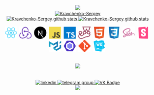 <!-- HEARER -->
<div align="center">
        <img src="https://capsule-render.vercel.app/api?type=waving&color=494&height=190&section=header&text=Sergey%20Kravchenko&desc=frontend%20developer&animation=fadeIn&fontColor=fff&fontSize=75&fontAlign=58&fontAlignY=34&descSize=16&descAlign=63.5&descAlignY=17"/>
</div>
    
<!-- /HEARER -->

<div align="center">
    <a href="https://skyline.github.com/Kravchenko-Sergey" target="_blank">
        <img src="https://github-readme-streak-stats.herokuapp.com/?user=Kravchenko-Sergey&hide_border=true&stroke=888&ring=494&fire=D70&currStreakNum=D70&sideNums=888&dates=888&sideLabels=888&currStreakLabel=494&background=0000"
             title="Kravchenko-Sergey" 
             alt="Kravchenko-Sergey"
             width="60%"/>
    </a>
</div>
<div align="center">
    <a href="https://github.com/Kravchenko-Sergey?tab=repositories" target="_blank">
        <img src="https://github-readme-stats.vercel.app/api?username=Kravchenko-Sergey&show_icons=true&count_private=true&hide_border=true&title_color=494&text_color=888&icon_color=494&bg_color=0000"
             title="Kravchenko-Sergey github repositories" 
             alt="Kravchenko-Sergey github stats"
             width="49%"/>
    </a>
    <a href="https://github.com/Kravchenko-Sergey?tab=repositories" target="_blank">
        <img src="https://github-readme-stats.vercel.app/api/top-langs/?username=Kravchenko-Sergey&&layout=compact&hide_border=true&title_color=494&text_color=888&bg_color=0000"
             title="Kravchenko-Sergey github repositories"
             alt="Kravchenko-Sergey github stats"
             width="41%"/>
    </a>
</div>

<br/>

<div align="center">
    <a href="https://reactjs.org/" target="_blank">
        <img src="https://github.com/devicons/devicon/blob/master/icons/react/react-original.svg"
             title="React" alt="React"
             width="40" height="40"/></a>&nbsp;
    <a href="https://redux.js.org/" target="_blank">
        <img src="https://github.com/devicons/devicon/blob/master/icons/redux/redux-original.svg"
             title="Redux" alt="Redux "
             width="40" height="40"/></a>&nbsp;
    <a href="https://nextjs.org/" target="_blank">
        <img src="https://github.com/devicons/devicon/blob/master/icons/nextjs/nextjs-original.svg"
             title="NextJS" alt="NextJS "
             width="40" height="40"/></a>&nbsp; 
    <a href="https://en.wikipedia.org/wiki/JavaScript" target="_blank">
        <img src="https://github.com/devicons/devicon/blob/master/icons/javascript/javascript-original.svg"
             title="JavaScript" alt="JavaScript"
             width="40" height="40"/></a>&nbsp;
    <a href="https://www.typescriptlang.org/" target="_blank">
        <img src="https://github.com/devicons/devicon/blob/master/icons/typescript/typescript-original.svg"
             title="TypeScript" alt="TypeScript"
             width="40" height="40"/></a>&nbsp;
  <a href="https://jestjs.io/ru/" target="_blank">
        <img src="https://github.com/devicons/devicon/blob/master/icons/jest/jest-plain.svg"
             title="HTML5" alt="HTML"
             width="40" height="40"/></a>&nbsp;
  <a href="https://en.wikipedia.org/wiki/HTML" target="_blank">
        <img src="https://github.com/devicons/devicon/blob/master/icons/html5/html5-original.svg"
             title="HTML5" alt="HTML"
             width="40" height="40"/></a>&nbsp;
    <a href="https://en.wikipedia.org/wiki/CSS" target="_blank">
        <img src="https://github.com/devicons/devicon/blob/master/icons/css3/css3-original.svg"
             title="CSS3" alt="CSS"
             width="40" height="40"/></a>&nbsp;
    <a href="https://sass-lang.com/" target="_blank">
        <img src="https://github.com/devicons/devicon/blob/master/icons/sass/sass-original.svg"
             title="SASS" alt="SASS"
             width="40" height="40"/></a>&nbsp;   
  <a href="https://storybook.js.org/" target="_blank">
        <img src="https://github.com/devicons/devicon/blob/master/icons/storybook/storybook-original.svg"
             title="Story book" alt="Story book"
             width="40" height="40"/></a>&nbsp;
  <a href="https://mui.com/" target="_blank">
        <img src="https://github.com/devicons/devicon/blob/master/icons/materialui/materialui-original.svg"
             title="Material UI" alt="Material UI"
             width="40" height="40"/></a>&nbsp;
    <a href="https://eslint.org/" target="_blank">
        <img src="https://github.com/devicons/devicon/blob/master/icons/eslint/eslint-original.svg"
             title="Eslint" alt="Eslint "
             width="40" height="40"/></a>&nbsp;  
    <a href="https://git-scm.com/" target="_blank">
        <img src="https://github.com/devicons/devicon/blob/master/icons/git/git-original.svg"
             title="Git" alt="Git"
             width="40" height="40"/></a>&nbsp;
    <a href="https://www.jetbrains.com/webstorm/" target="_blank">
    <img src="https://github.com/devicons/devicon/blob/master/icons/webstorm/webstorm-plain.svg"
         title="WebStorm" alt="WebStorm"
         width="40" height="40"/></a>&nbsp;
</div>

<br/>

<br/>

<div align="center">
  <a href="https://www.codewars.com/users/Sergey_26" target="_blank">
    <img src="https://www.codewars.com/users/Sergey_26/badges/large"
  </a>
</div>

<br/>

<br/>

<div align="center">
    <a href="https://www.linkedin.com/#/" target="_blank">
      <img src="https://cdn-icons-png.flaticon.com/512/2504/2504799.png" width="40" height="40" alt="linkedin" />
    </a>
    <a href="https://t.me/Kravchenko_Sergey" target="_blank">
      <img src="https://cdn-icons-png.flaticon.com/512/2111/2111646.png" width="40" height="40" alt="telegram group" />
    </a>
    <a href="https://vk.com/s_a_kravchenko" target="_blank">
      <img src="https://cdn-icons-png.flaticon.com/512/145/145813.png" width="40" height="40" alt="VK Badge"/>
    </a>
  </div>

<!-- FOOTER -->
<div align="center">
    <img src="https://capsule-render.vercel.app/api?type=waving&color=494&height=120&section=footer&animation=fadeIn&fontColor=fff&fontSize=12&fontAlign=50&fontAlignY=80&descSize=20&descAlign=84&descAlignY=43"/>
</div>
<!-- FOOTER -->
